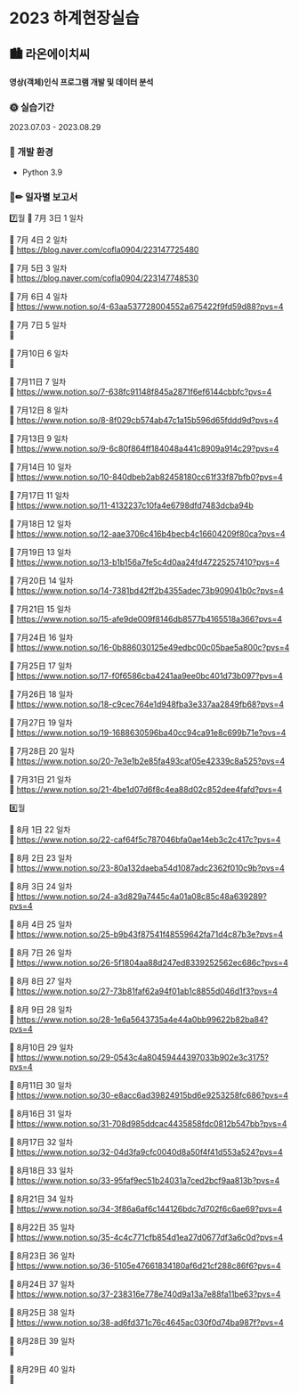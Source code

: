 # 2023 하계현장실습

## 🏙 라온에이치씨 
#### 영상(객체)인식 프로그램 개발 및 데이터 분석

###
### 🌞 실습기간

2023.07.03 - 2023.08.29

### 🔧 개발 환경
- Python 3.9

### 📑✏ 일자별 보고서
7️⃣월 
📌 7月 3日  1 일차 


📌 7月 4日  2 일차 <br>
 🔗 https://blog.naver.com/cofla0904/223147725480 
 
📌 7月 5日  3 일차 <br>
🔗 https://blog.naver.com/cofla0904/223147748530

📌 7月 6日  4 일차 <br>
🔗 https://www.notion.so/4-63aa537728004552a675422f9fd59d88?pvs=4

📌 7月 7日  5 일차 <br>
🧱 <br>

📌 7月10日 6 일차 <br>
🔗

📌 7月11日 7 일차 <br>
🔗 https://www.notion.so/7-638fc91148f845a2871f6ef6144cbbfc?pvs=4

📌 7月12日 8 일차 <br>
🔗 https://www.notion.so/8-8f029cb574ab47c1a15b596d65fddd9d?pvs=4

📌 7月13日 9 일차 <br>
🔗 https://www.notion.so/9-6c80f864ff184048a441c8909a914c29?pvs=4

📌 7月14日 10 일차 <br>
🔗 https://www.notion.so/10-840dbeb2ab82458180cc61f33f87bfb0?pvs=4

📌 7月17日 11 일차 <br>
🔗 https://www.notion.so/11-4132237c10fa4e6798dfd7483dcba94b

📌 7月18日 12 일차 <br>
🔗 https://www.notion.so/12-aae3706c416b4becb4c16604209f80ca?pvs=4

📌 7月19日 13 일차 <br>
🔗 https://www.notion.so/13-b1b156a7fe5c4d0aa24fd47225257410?pvs=4

📌 7月20日 14 일차 <br>
🔗 https://www.notion.so/14-7381bd42ff2b4355adec73b909041b0c?pvs=4

📌 7月21日 15 일차 <br>
🔗 https://www.notion.so/15-afe9de009f8146db8577b4165518a366?pvs=4

📌 7月24日 16 일차 <br>
🔗 https://www.notion.so/16-0b886030125e49edbc00c05bae5a800c?pvs=4

📌 7月25日 17 일차 <br>
🔗 https://www.notion.so/17-f0f6586cba4241aa9ee0bc401d73b097?pvs=4

📌 7月26日 18 일차 <br>
🔗 https://www.notion.so/18-c9cec764e1d948fba3e337aa2849fb68?pvs=4

📌 7月27日 19 일차 <br>
🔗 https://www.notion.so/19-1688630596ba40cc94ca91e8c699b71e?pvs=4

📌 7月28日 20 일차 <br>
🔗 https://www.notion.so/20-7e3e1b2e85fa493caf05e42339c8a525?pvs=4

📌 7月31日 21 일차 <br>
🔗 https://www.notion.so/21-4be1d07d6f8c4ea88d02c852dee4fafd?pvs=4

8️⃣월

📌 8月 1日 22 일차 <br>
🔗 https://www.notion.so/22-caf64f5c787046bfa0ae14eb3c2c417c?pvs=4

📌 8月 2日 23 일차 <br>
🔗 https://www.notion.so/23-80a132daeba54d1087adc2362f010c9b?pvs=4

📌 8月 3日 24 일차 <br>
🔗 https://www.notion.so/24-a3d829a7445c4a01a08c85c48a639289?pvs=4

📌 8月 4日 25 일차 <br>
🔗 https://www.notion.so/25-b9b43f87541f48559642fa71d4c87b3e?pvs=4

📌 8月 7日 26 일차 <br>
🔗 https://www.notion.so/26-5f1804aa88d247ed8339252562ec686c?pvs=4

📌 8月 8日 27 일차 <br>
🔗 https://www.notion.so/27-73b81faf62a94f01ab1c8855d046d1f3?pvs=4

📌 8月 9日 28 일차 <br>
🔗 https://www.notion.so/28-1e6a5643735a4e44a0bb99622b82ba84?pvs=4

📌 8月10日 29 일차 <br>
🔗 https://www.notion.so/29-0543c4a80459444397033b902e3c3175?pvs=4

📌 8月11日 30 일차 <br>
🔗 https://www.notion.so/30-e8acc6ad39824915bd6e9253258fc686?pvs=4

📌 8月16日 31 일차 <br>
🔗 https://www.notion.so/31-708d985ddcac4435858fdc0812b547bb?pvs=4

📌 8月17日 32 일차 <br>
🔗 https://www.notion.so/32-04d3fa9cfc0040d8a50f4f41d553a524?pvs=4

📌 8月18日 33 일차 <br>
🔗 https://www.notion.so/33-95faf9ec51b24031a7ced2bcf9aa813b?pvs=4

📌 8月21日 34 일차 <br>
🔗 https://www.notion.so/34-3f86a6af6c144126bdc7d702f6c6ae69?pvs=4

📌 8月22日 35 일차 <br> 
🔗 https://www.notion.so/35-4c4c771cfb854d1ea27d0677df3a6c0d?pvs=4

📌 8月23日 36 일차 <br>
🔗 https://www.notion.so/36-5105e47661834180af6d21cf288c86f6?pvs=4

📌 8月24日 37 일차 <br>
🔗 https://www.notion.so/37-238316e778e740d9a13a7e88fa11be63?pvs=4

📌 8月25日 38 일차 <br>
🔗 https://www.notion.so/38-ad6fd371c76c4645ac030f0d74ba987f?pvs=4

📌 8月28日 39 일차 <br>
🔗 

📌 8月29日 40 일차 <br>
🔗 
